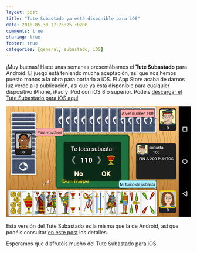 ```yaml
---
layout: post
title: "Tute Subastado ya está disponible para iOS"
date: 2018-05-30 17:25:25 +0200
comments: true
sharing: true
footer: true
categories: [general, subastado, iOS] 
---
```

¡Muy buenas! Hace unas semanas presentábamos el **Tute Subastado** para Android. El juego está 
teniendo mucha aceptación, así que nos hemos puesto manos a la obra para portarlo a iOS. El 
App Store acaba de darnos luz verde a la publicación, así que ya está disponible para 
cualquier dispositivo iPhone, iPad y iPod con iOS 8 o superior. Podéis 
[descargar el Tute Subastado para iOS aquí](https://itunes.apple.com/in/app/tute-subastado/id1387440190?mt=8).

![Tute Subastado para iOS](/images/subastado/subastado1.png)

Esta versión del Tute Subastado es la misma que la de Android, así que podéis consultar [en este post](/blog/2018/04/13/tute-subastado-el-nuevo-juego-de-don-naipe-para-android/) 
los detalles. 

Esperamos que disfrutéis mucho del Tute Subastado para iOS.